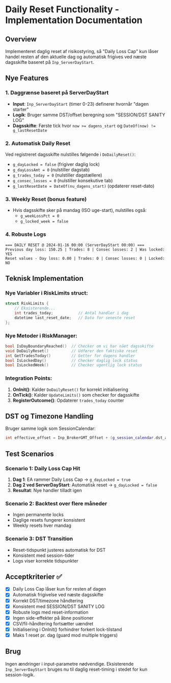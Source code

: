# Daily Reset Functionality - Implementation Documentation

## Overview
Implementeret daglig reset af risikostyring, så "Daily Loss Cap" kun låser handel resten af den aktuelle dag og automatisk frigives ved næste dagsskifte baseret på `Inp_ServerDayStart`.

## Nye Features

### 1. Daggrænse baseret på ServerDayStart
- **Input**: `Inp_ServerDayStart` (timer 0-23) definerer hvornår "dagen starter"
- **Logik**: Bruger samme DST/offset beregning som "SESSION/DST SANITY LOG"
- **Dagsskifte**: Første tick hvor `now >= dagens_start` og `DateOf(now) != g_lastResetDate`

### 2. Automatisk Daily Reset
Ved registreret dagsskifte nulstilles følgende i `DoDailyReset()`:
- `g_dayLocked = false` (frigiver daglig lock)
- `g_dayLossAmt = 0` (nulstiller dagstab)
- `g_trades_today = 0` (nulstiller dagstællere)
- `g_consec_losses = 0` (nulstiller konsekutive tab)
- `g_lastResetDate = DateOf(nu_dagens_start)` (opdaterer reset-dato)

### 3. Weekly Reset (bonus feature)
- Hvis dagsskifte sker på mandag (ISO uge-start), nulstilles også:
  - `g_weekLossPct = 0`
  - `g_locked_week = false`

### 4. Robuste Logs
```
=== DAILY RESET @ 2024-01-16 00:00 (ServerDayStart 00:00) ===
Previous day loss: 150.25 | Trades: 8 | Consec losses: 2 | Was locked: YES
Reset values - Day loss: 0.00 | Trades: 0 | Consec losses: 0 | Locked: NO
```

## Teknisk Implementation

### Nye Variabler i RiskLimits struct:
```cpp
struct RiskLimits {
    // Eksisterende...
    int trades_today;           // Antal handler i dag
    datetime last_reset_date;   // Dato for seneste reset
};
```

### Nye Metoder i RiskManager:
```cpp
bool IsDayBoundaryReached()  // Checker om vi har nået dagsskifte
void DoDailyReset()          // Udfører den faktiske reset
int GetTradesToday()         // Getter for dagens handler
bool IsLockedDay()           // Checker daglig lock status
bool IsLockedWeek()          // Checker ugentlig lock status
```

### Integration Points:
1. **OnInit()**: Kalder `DoDailyReset()` for korrekt initialisering
2. **OnTick()**: Kalder `UpdateLimits()` som checker for dagsskifte
3. **RegisterOutcome()**: Opdaterer `trades_today` counter

## DST og Timezone Handling
Bruger samme logik som SessionCalendar:
```cpp
int effective_offset = Inp_BrokerGMT_Offset + (g_session_calendar.dst_active ? 1 : 0);
```

## Test Scenarios

### Scenario 1: Daily Loss Cap Hit
1. **Dag 1**: EA rammer Daily Loss Cap → `g_dayLocked = true`
2. **Dag 2 ved ServerDayStart**: Automatisk reset → `g_dayLocked = false`
3. **Resultat**: Nye handler tilladt igen

### Scenario 2: Backtest over flere måneder
- Ingen permanente locks
- Daglige resets fungerer konsistent
- Weekly resets hver mandag

### Scenario 3: DST Transition
- Reset-tidspunkt justeres automatisk for DST
- Konsistent med session-tider
- Logs viser korrekte tidspunkter

## Acceptkriterier ✅

- [x] Daily Loss Cap låser kun for resten af dagen
- [x] Automatisk frigivelse ved næste dagsskifte
- [x] Korrekt DST/timezone håndtering
- [x] Konsistent med SESSION/DST SANITY LOG
- [x] Robuste logs med reset-information
- [x] Ingen side-effekter på åbne positioner
- [x] CSV/fil-håndtering fortsætter uændret
- [x] Initialisering i OnInit() forhindrer forkert lock-tilstand
- [x] Maks 1 reset pr. dag (guard mod multiple triggers)

## Brug
Ingen ændringer i input-parametre nødvendige. Eksisterende `Inp_ServerDayStart` bruges nu til daglig reset-timing i stedet for kun session-logik.
